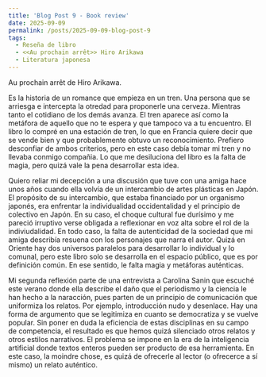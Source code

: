 ```yaml
---
title: 'Blog Post 9 - Book review'
date: 2025-09-09
permalink: /posts/2025-09-09-blog-post-9
tags:
  - Reseña de libro
  - <<Au prochain arrêt>> Hiro Arikawa
  - Literatura japonesa
---
```


Au prochain arrêt de Hiro Arikawa.

Es la historia de un romance que empieza en un tren. 
Una persona que se arriesga e intercepta la otredad para 
proponerle una cerveza. 
Mientras tanto el cotidiano de los demás avanza.
El tren aparece así como la metáfora de aquello que no te espera 
y que tampoco va a tu encuentro. 
El libro lo compré en una estación de tren, 
lo que en Francia quiere decir que se vende bien y 
que probablemente obtuvo un reconocimiento. 
Prefiero desconfiar de ambos criterios, pero en este caso 
debía tomar mi tren y no llevaba conmigo compañia. 
Lo que me desiluciona del libro es la falta de magia, 
pero quizá vale la pena desarrollar esta idea. 


Quiero reliar mi decepción a una discusión que tuve con una amiga hace unos años 
cuando ella volvía de un intercambio de artes plásticas en Japón. 
El propósito de su intercambio, 
que estaba financiado por un organismo japonés,
era enfrentar la individualidad occidentalidad 
y el principio de colectivo en Japón. 
En su caso, el choque cultural fue durísimo y me pareció 
irruptivo verse obligada a reflexionar en voz alta sobre el rol de la indiviudalidad. 
En todo caso, la falta de autenticidad de la sociedad que mi amiga 
describía resuena con los personajes que narra el autor. 
Quizá en Oriente hay dos universos paralelos para desarrollar 
lo individual y lo comunal, pero este libro solo 
se desarrolla en el espacio público, que es por definición común. 
En ese sentido, le falta magia y metáforas auténticas.


Mi segunda reflexión parte de una entrevista a Carolina Sanin que 
escuché este verano donde ella describe el daño que el periodismo 
y la ciencia le han hecho a la naracción, 
pues parten de un principio de comunicación que uniformiza los relatos. 
Por ejemplo, introducción nudo y desenlace. 
Hay una forma de argumento que se legitimiza en cuanto se democratiza y se vuelve popular. 
Sin poner en duda la eficiencia de estas disciplinas en su campo de competencia,
el resultado es que hemos quizá silenciado otros relatos y otros estilos narrativos. 
El problema se impone en la era de la inteligencia artificial
donde textos enteros pueden ser producto de esa herramienta. 
En este caso, la moindre chose, es quizá de ofrecerle al lector (o ofrecerce a sí mismo) un relato auténtico. 


